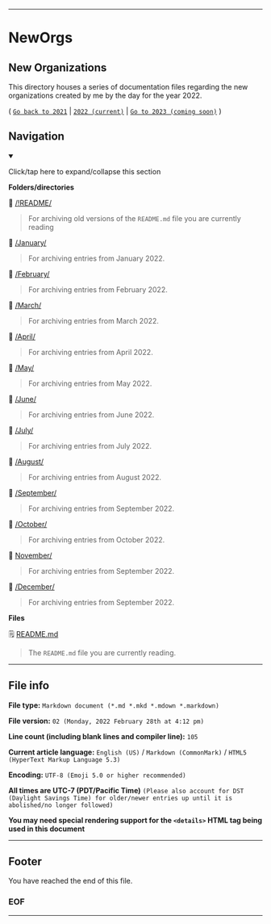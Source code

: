 
***

# NewOrgs

## New Organizations

This directory houses a series of documentation files regarding the new organizations created by me by the day for the year 2022.

( [`Go back to 2021`](/NewOrgs/2021/) | [`2022 (current)`](/NewOrgs/2022/) | [`Go to 2023 (coming soon)`](/NewOrgs/2023/) )

## Navigation

<details open><summary><p lang="en">Click/tap here to expand/collapse this section</p></summary>

**Folders/directories**

📁 [/!README/](/NewOrgs/2022/!README/)

> For archiving old versions of the `README.md` file you are currently reading

📁 [/January/](/NewOrgs/2022/January/)

> For archiving entries from January 2022.

📁 [/February/](/NewOrgs/2022/February/)

> For archiving entries from February 2022.

📁 [/March/](/NewOrgs/2022/March/)

> For archiving entries from March 2022.

📁 [/April/](/NewOrgs/2022/April/)

> For archiving entries from April 2022.

📁 [/May/](/NewOrgs/2022/May/)

> For archiving entries from May 2022.

📁 [/June/](/NewOrgs/2022/June/)

> For archiving entries from June 2022.

📁 [/July/](/NewOrgs/2022/July/)

> For archiving entries from July 2022.

📁 [/August/](/NewOrgs/2022/August/)

> For archiving entries from August 2022.

📁 [/September/](/NewOrgs/2022/September/)

> For archiving entries from September 2022.

📁 [/October/](/NewOrgs/2022/October/)

> For archiving entries from October 2022.

📁 [November/](/NewOrgs/2022/November/)

> For archiving entries from September 2022.

📁 [/December/](/NewOrgs/2022/December/)

> For archiving entries from September 2022.

**Files**

🗒️ [README.md](/NewOrgs/2022/README.md)

> The `README.md` file you are currently reading.

</details>

***

## File info

**File type:** `Markdown document (*.md *.mkd *.mdown *.markdown)`

**File version:** `02 (Monday, 2022 February 28th at 4:12 pm)`

**Line count (including blank lines and compiler line):** `105`

**Current article language:** `English (US)` / `Markdown (CommonMark)` / `HTML5 (HyperText Markup Language 5.3)`

**Encoding:** `UTF-8 (Emoji 5.0 or higher recommended)`

**All times are UTC-7 (PDT/Pacific Time)** `(Please also account for DST (Daylight Savings Time) for older/newer entries up until it is abolished/no longer followed)`

**You may need special rendering support for the `<details>` HTML tag being used in this document**

***

## Footer

You have reached the end of this file.

### EOF

***
